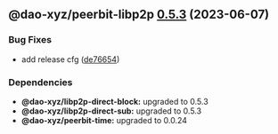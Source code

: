 ## @dao-xyz/peerbit-libp2p [0.5.3](https://github.com/dao-xyz/peerbit/compare/@dao-xyz/peerbit-libp2p@0.5.2...@dao-xyz/peerbit-libp2p@0.5.3) (2023-06-07)


### Bug Fixes

* add release cfg ([de76654](https://github.com/dao-xyz/peerbit/commit/de766548f8106804d319e8b51e9607f2a3f60726))





### Dependencies

* **@dao-xyz/libp2p-direct-block:** upgraded to 0.5.3
* **@dao-xyz/libp2p-direct-sub:** upgraded to 0.5.3
* **@dao-xyz/peerbit-time:** upgraded to 0.0.24
